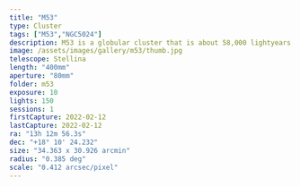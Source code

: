 ```yaml
---
title: "M53"
type: Cluster
tags: ["M53","NGC5024"]
description: M53 is a globular cluster that is about 58,000 lightyears from our solar system and nearly the same distance (60,000 lightyears) from our galaxy core.
image: /assets/images/gallery/m53/thumb.jpg
telescope: Stellina
length: "400mm"
aperture: "80mm"
folder: m53
exposure: 10
lights: 150
sessions: 1 
firstCapture: 2022-02-12 
lastCapture: 2022-02-12
ra: "13h 12m 56.3s"
dec: "+18° 10' 24.232"
size: "34.363 x 30.926 arcmin"
radius: "0.385 deg"
scale: "0.412 arcsec/pixel"
---
```

